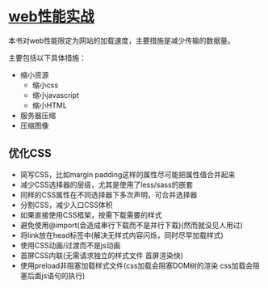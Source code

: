 # [web性能实战](https://book.douban.com/subject/35083270/)

本书对web性能限定为网站的加载速度，主要措施是减少传输的数据量。

主要包括以下具体措施：

* 缩小资源
  * 缩小css
  * 缩小javascript
  * 缩小HTML
* 服务器压缩
* 压缩图像

## 优化CSS

* 简写CSS，比如margin padding这样的属性尽可能把属性值合并起来
* 减少CSS选择器的层级，尤其是使用了less/sass的嵌套
* 同样的CSS属性在不同选择器下多次声明，可合并选择器
* 分割CSS，减少入口CSS体积
* 如果直接使用CSS框架，按需下载需要的样式
* 避免使用@import(会造成串行下载而不是并行下载)(然而就没见人用过)
* 将link放在head标签中(解决无样式内容闪烁，同时尽早加载样式)
* 使用CSS动画/过渡而不是js动画
* 首屏CSS内联(无需请求独立的样式文件 首屏渲染快)
* 使用preload非阻塞加载样式文件(css加载会阻塞DOM树的渲染 css加载会阻塞后面js语句的执行)
